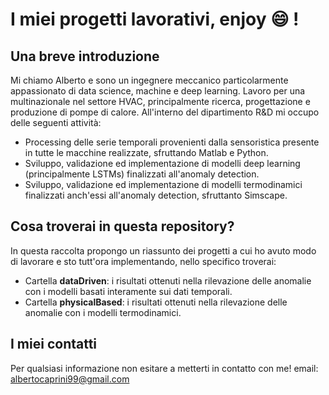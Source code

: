 # I miei progetti lavorativi, enjoy :smile: !
## Una breve introduzione
Mi chiamo Alberto e sono un ingegnere meccanico particolarmente appassionato di data science, machine e deep learning. Lavoro per una multinazionale 
nel settore HVAC, principalmente ricerca, progettazione e produzione di pompe di calore. All'interno del dipartimento R&D mi occupo delle seguenti attività:
- Processing delle serie temporali provenienti dalla sensoristica presente in tutte le macchine realizzate, sfruttando Matlab e Python.  
- Sviluppo, validazione ed implementazione di modelli deep learning (principalmente LSTMs) finalizzati all'anomaly detection.
- Sviluppo, validazione ed implementazione di modelli termodinamici finalizzati anch'essi all'anomaly detection, sfruttanto Simscape.
 
## Cosa troverai in questa repository?
In questa raccolta propongo un riassunto dei progetti a cui ho avuto modo di lavorare e sto tutt'ora implementando, nello specifico troverai:
- Cartella **dataDriven**: i risultati ottenuti nella rilevazione delle anomalie con i modelli basati interamente sui dati temporali.
- Cartella **physicalBased**: i risultati ottenuti nella rilevazione delle anomalie con i modelli termodinamici.

## I miei contatti
Per qualsiasi informazione non esitare a metterti in contatto con me!
email: albertocaprini99@gmail.com  
